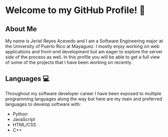# Welcome to my GitHub Profile! 👋

## About Me 
My name is Jeriel Reyes Acevedo and I am a Software Engineering major at the University of Puerto Rico at Mayaguez. I mostly enjoy working on web applications and front-end development but am eager to explore the server side of the process as well. In this profile you will be able to get a full view of some of the projects that I have been working on recently.  

## Languages 💻
Throughout my software developer career I have been exposed to multiple programming languages along the way but here are my main and preferred languages to develop software with:
* Python
* JavaScript
* HTML/CSS
* C++

<!--
**JerielR/JerielR** is a ✨ _special_ ✨ repository because its `README.md` (this file) appears on your GitHub profile.

Here are some ideas to get you started:

- 🔭 I’m currently working on ...
- 🌱 I’m currently learning ...
- 👯 I’m looking to collaborate on ...
- 🤔 I’m looking for help with ...
- 💬 Ask me about ...
- 📫 How to reach me: ...
- 😄 Pronouns: ...
- ⚡ Fun fact: ...
-->
